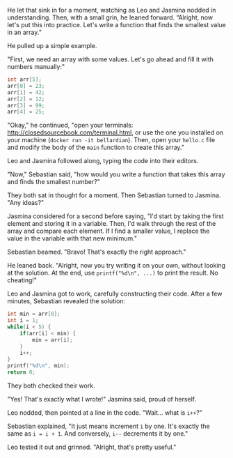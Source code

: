 He let that sink in for a moment, watching as Leo and Jasmina nodded in understanding. Then, with a small grin, he leaned forward. “Alright, now let's put this into practice. Let's write a function that finds the smallest value in an array.”

He pulled up a simple example.  

"First, we need an array with some values. Let's go ahead and fill it with numbers manually:"  

```c
int arr[5];
arr[0] = 23;
arr[1] = 42;
arr[2] = 12;
arr[3] = 99;
arr[4] = 25;
```  

"Okay," he continued, "open your terminals: <a href="http://closedsourcebook.com/terminal.html">http://closedsourcebook.com/terminal.html</a>, or use the one you installed on your machine (`docker run -it bellardian`). Then, open your `hello.c` file and modify the body of the `main` function to create this array."  

Leo and Jasmina followed along, typing the code into their editors.  

"Now," Sebastian said, "how would you write a function that takes this array and finds the smallest number?"  

They both sat in thought for a moment. Then Sebastian turned to Jasmina. "Any ideas?"  

Jasmina considered for a second before saying, "I'd start by taking the first element and storing it in a variable. Then, I'd walk through the rest of the array and compare each element. If I find a smaller value, I replace the value in the variable with that new minimum."  

Sebastian beamed. "Bravo! That's exactly the right approach."  

He leaned back. "Alright, now you try writing it on your own, without looking at the solution. At the end, use `printf("%d\n", ...)` to print the result. No cheating!"  

Leo and Jasmina got to work, carefully constructing their code. After a few minutes, Sebastian revealed the solution:  

```c
int min = arr[0];
int i = 1;
while(i < 5) {
    if(arr[i] < min) {
        min = arr[i];
    }
    i++;
}
printf("%d\n", min);
return 0;
```  

They both checked their work.  

"Yes! That's exactly what I wrote!" Jasmina said, proud of herself.  

Leo nodded, then pointed at a line in the code. "Wait… what is `i++`?"  

Sebastian explained, "It just means increment `i` by one. It's exactly the same as `i = i + 1`. And conversely, `i--` decrements it by one."  

Leo tested it out and grinned. "Alright, that's pretty useful."

